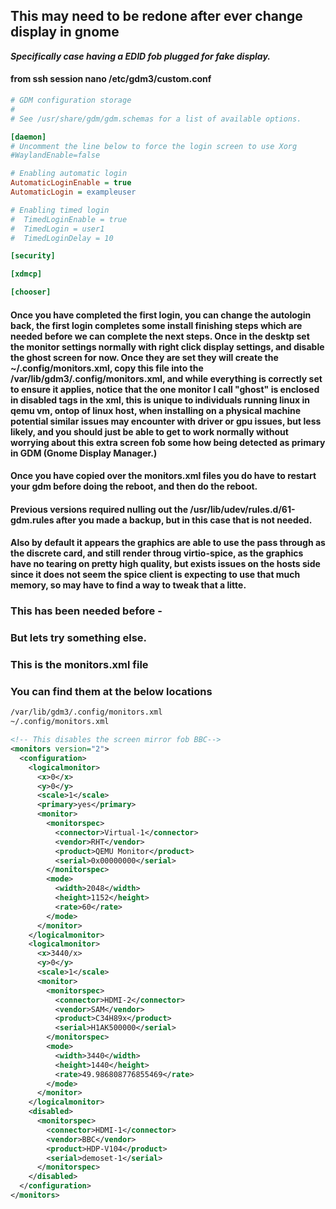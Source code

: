 ## This may need to be redone after ever change display in gnome

***Specifically case having a EDID fob plugged for fake display.***
#### from ssh session nano /etc/gdm3/custom.conf
```ini
# GDM configuration storage
#
# See /usr/share/gdm/gdm.schemas for a list of available options.

[daemon]
# Uncomment the line below to force the login screen to use Xorg
#WaylandEnable=false

# Enabling automatic login
AutomaticLoginEnable = true
AutomaticLogin = exampleuser

# Enabling timed login
#  TimedLoginEnable = true
#  TimedLogin = user1
#  TimedLoginDelay = 10

[security]

[xdmcp]

[chooser]
```

#### Once you have completed the first login, you can change the autologin back, the first login completes some install finishing steps which are needed before we can complete the next steps. Once in the desktp set the monitor settings normally with right click display settings, and disable the ghost screen for now. Once they are set they will create the ~/.config/monitors.xml, copy this file into the /var/lib/gdm3/.config/monitors.xml, and while everything is correctly set to ensure it applies, notice that the one monitor I call "ghost" is enclosed in disabled tags in the xml, this is unique to individuals running linux in qemu vm, ontop of linux host, when installing on a physical machine potential similar issues may encounter with driver or gpu issues, but less likely, and you should just be able to get to work normally without worrying about this extra screen fob some how being detected as primary in GDM (Gnome Display Manager.)



#### Once you have copied over the monitors.xml files you do have to restart your gdm before doing the reboot, and then do the reboot. 
#### Previous versions required nulling out the /usr/lib/udev/rules.d/61-gdm.rules after you made a backup, but in this case that is not needed.
#### Also by default it appears the graphics are able to use the pass through as the discrete card, and still render throug virtio-spice, as the graphics have no tearing on pretty high quality, but exists issues on the hosts side since it does not seem the spice client is expecting to use that much memory, so may have to find a way to tweak that a litte. 


### This has been needed before -
### But lets try something else.
### This is the monitors.xml file
### You can find them at the below locations

```bash
/var/lib/gdm3/.config/monitors.xml
~/.config/monitors.xml
```

```xml
<!-- This disables the screen mirror fob BBC-->
<monitors version="2">
  <configuration>
    <logicalmonitor>
      <x>0</x>
      <y>0</y>
      <scale>1</scale>
      <primary>yes</primary>
      <monitor>
        <monitorspec>
          <connector>Virtual-1</connector>
          <vendor>RHT</vendor>
          <product>QEMU Monitor</product>
          <serial>0x00000000</serial>
        </monitorspec>
        <mode>
          <width>2048</width>
          <height>1152</height>
          <rate>60</rate>
        </mode>
      </monitor>
    </logicalmonitor>
    <logicalmonitor>
      <x>3440/x>
      <y>0</y>
      <scale>1</scale>
      <monitor>
        <monitorspec>
          <connector>HDMI-2</connector>
          <vendor>SAM</vendor>
          <product>C34H89x</product>
          <serial>H1AK500000</serial>
        </monitorspec>
        <mode>
          <width>3440</width>
          <height>1440</height>
          <rate>49.986808776855469</rate>
        </mode>
      </monitor>
    </logicalmonitor>
    <disabled>
      <monitorspec>
        <connector>HDMI-1</connector>
        <vendor>BBC</vendor>
        <product>HDP-V104</product>
        <serial>demoset-1</serial>
      </monitorspec>
    </disabled>
  </configuration>
</monitors>

```


